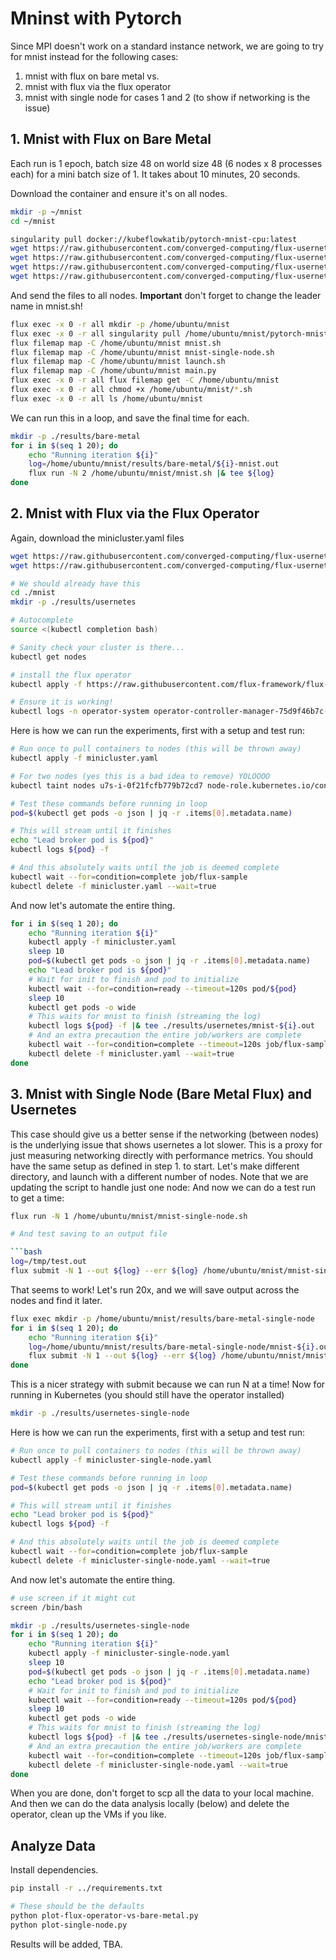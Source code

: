 # Mninst with Pytorch 

Since MPI doesn't work on a standard instance network, we are going to try for mnist instead for the following cases:

1. mnist with flux on bare metal vs.
2. mnist with flux via the flux operator
3. mnist with single node for cases 1 and 2 (to show if networking is the issue)

## 1. Mnist with Flux on Bare Metal

Each run is 1 epoch, batch size 48 on world size 48 (6 nodes x 8 processes each) for a mini batch size of 1. It takes about 10 minutes, 20 seconds.

Download the container and ensure it's on all nodes.

```bash
mkdir -p ~/mnist
cd ~/mnist

singularity pull docker://kubeflowkatib/pytorch-mnist-cpu:latest 
wget https://raw.githubusercontent.com/converged-computing/flux-usernetes/main/aws/examples/mnist/scripts/main.py
wget https://raw.githubusercontent.com/converged-computing/flux-usernetes/main/aws/examples/mnist/scripts/launch.sh
wget https://raw.githubusercontent.com/converged-computing/flux-usernetes/main/aws/examples/mnist/scripts/mnist.sh
wget https://raw.githubusercontent.com/converged-computing/flux-usernetes/main/aws/examples/mnist/scripts/mnist-single-node.sh
```

And send the files to all nodes. **Important** don't forget to change the leader name in mnist.sh!

```bash
flux exec -x 0 -r all mkdir -p /home/ubuntu/mnist
flux exec -x 0 -r all singularity pull /home/ubuntu/mnist/pytorch-mnist-cpu_latest.sif docker://kubeflowkatib/pytorch-mnist-cpu:latest 
flux filemap map -C /home/ubuntu/mnist mnist.sh
flux filemap map -C /home/ubuntu/mnist mnist-single-node.sh
flux filemap map -C /home/ubuntu/mnist launch.sh
flux filemap map -C /home/ubuntu/mnist main.py
flux exec -x 0 -r all flux filemap get -C /home/ubuntu/mnist
flux exec -x 0 -r all chmod +x /home/ubuntu/mnist/*.sh
flux exec -x 0 -r all ls /home/ubuntu/mnist
```

We can run this in a loop, and save the final time for each.

```bash
mkdir -p ./results/bare-metal
for i in $(seq 1 20); do 
    echo "Running iteration ${i}"
    log=/home/ubuntu/mnist/results/bare-metal/${i}-mnist.out
    flux run -N 2 /home/ubuntu/mnist/mnist.sh |& tee ${log}
done
```

## 2. Mnist with Flux via the Flux Operator

Again, download the minicluster.yaml files

```bash
wget https://raw.githubusercontent.com/converged-computing/flux-usernetes/main/aws/examples/mnist/scripts/minicluster.yaml
wget https://raw.githubusercontent.com/converged-computing/flux-usernetes/main/aws/examples/mnist/scripts/minicluster-single-node.yaml
```
```bash
# We should already have this
cd ./mnist
mkdir -p ./results/usernetes

# Autocomplete
source <(kubectl completion bash) 

# Sanity check your cluster is there...
kubectl get nodes
```

```bash
# install the flux operator 
kubectl apply -f https://raw.githubusercontent.com/flux-framework/flux-operator/test-refactor-modular/examples/dist/flux-operator-refactor-arm.yaml

# Ensure it is working!
kubectl logs -n operator-system operator-controller-manager-75d9f46b7c-xltbl
```

Here is how we can run the experiments, first with a setup and test run:

```bash
# Run once to pull containers to nodes (this will be thrown away)
kubectl apply -f minicluster.yaml

# For two nodes (yes this is a bad idea to remove) YOLOOOO
kubectl taint nodes u7s-i-0f21fcfb779b72cd7 node-role.kubernetes.io/control-plane:NoSchedule-

# Test these commands before running in loop
pod=$(kubectl get pods -o json | jq -r .items[0].metadata.name)

# This will stream until it finishes
echo "Lead broker pod is ${pod}"
kubectl logs ${pod} -f

# And this absolutely waits until the job is deemed complete
kubectl wait --for=condition=complete job/flux-sample
kubectl delete -f minicluster.yaml --wait=true
```

And now let's automate the entire thing.

```bash
for i in $(seq 1 20); do 
    echo "Running iteration ${i}"
    kubectl apply -f minicluster.yaml
    sleep 10
    pod=$(kubectl get pods -o json | jq -r .items[0].metadata.name)
    echo "Lead broker pod is ${pod}"
    # Wait for init to finish and pod to initialize
    kubectl wait --for=condition=ready --timeout=120s pod/${pod}
    sleep 10
    kubectl get pods -o wide
    # This waits for mnist to finish (streaming the log)
    kubectl logs ${pod} -f |& tee ./results/usernetes/mnist-${i}.out
    # And an extra precaution the entire job/workers are complete
    kubectl wait --for=condition=complete --timeout=120s job/flux-sample
    kubectl delete -f minicluster.yaml --wait=true
done
```

## 3. Mnist with Single Node (Bare Metal Flux) and Usernetes

This case should give us a better sense if the networking (between nodes) is the underlying issue that shows usernetes a lot slower. This is a proxy for just measuring networking directly with performance metrics. You should have the same setup as defined in step 1. to start. Let's make different directory, and launch with a different number of nodes. Note that we are updating the script to handle just one node:
And now we can do a test run to get a time:

```bash
flux run -N 1 /home/ubuntu/mnist/mnist-single-node.sh

# And test saving to an output file

```bash
log=/tmp/test.out
flux submit -N 1 --out ${log} --err ${log} /home/ubuntu/mnist/mnist-single-node.sh
```

That seems to work! Let's run 20x, and we will save output across the nodes and find it later.

```bash
flux exec mkdir -p /home/ubuntu/mnist/results/bare-metal-single-node
for i in $(seq 1 20); do 
    echo "Running iteration ${i}"
    log=/home/ubuntu/mnist/results/bare-metal-single-node/mnist-${i}.out
    flux submit -N 1 --out ${log} --err ${log} /home/ubuntu/mnist/mnist-single-node.sh
done
```

This is a nicer strategy with submit because we can run N at a time!
Now for running in Kubernetes (you should still have the operator installed)

```bash
mkdir -p ./results/usernetes-single-node
```
Here is how we can run the experiments, first with a setup and test run:

```bash
# Run once to pull containers to nodes (this will be thrown away)
kubectl apply -f minicluster-single-node.yaml

# Test these commands before running in loop
pod=$(kubectl get pods -o json | jq -r .items[0].metadata.name)

# This will stream until it finishes
echo "Lead broker pod is ${pod}"
kubectl logs ${pod} -f

# And this absolutely waits until the job is deemed complete
kubectl wait --for=condition=complete job/flux-sample
kubectl delete -f minicluster-single-node.yaml --wait=true
```

And now let's automate the entire thing.

```bash
# use screen if it might cut
screen /bin/bash

mkdir -p ./results/usernetes-single-node
for i in $(seq 1 20); do 
    echo "Running iteration ${i}"
    kubectl apply -f minicluster-single-node.yaml
    sleep 10
    pod=$(kubectl get pods -o json | jq -r .items[0].metadata.name)
    echo "Lead broker pod is ${pod}"
    # Wait for init to finish and pod to initialize
    kubectl wait --for=condition=ready --timeout=120s pod/${pod}
    sleep 10
    kubectl get pods -o wide
    # This waits for mnist to finish (streaming the log)
    kubectl logs ${pod} -f |& tee ./results/usernetes-single-node/mnist-${i}.out
    # And an extra precaution the entire job/workers are complete
    kubectl wait --for=condition=complete --timeout=120s job/flux-sample
    kubectl delete -f minicluster-single-node.yaml --wait=true
done
```

When you are done, don't forget to scp all the data to your local machine.
And then we can do the data analysis locally (below) and delete the operator, clean up the VMs if you like.

## Analyze Data

Install dependencies. 

```bash
pip install -r ../requirements.txt

# These should be the defaults
python plot-flux-operator-vs-bare-metal.py
python plot-single-node.py
```

Results will be added, TBA.